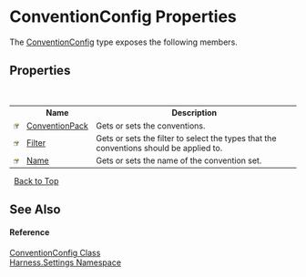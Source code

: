 # ConventionConfig Properties
 

The <a href="63d4a336-99a5-39ef-ddbb-f08709ec5f5f">ConventionConfig</a> type exposes the following members.


## Properties
&nbsp;<table><tr><th></th><th>Name</th><th>Description</th></tr><tr><td>![Public property](media/pubproperty.gif "Public property")</td><td><a href="6e63686d-582a-29ee-539c-424c9148ed9a">ConventionPack</a></td><td>
Gets or sets the conventions.</td></tr><tr><td>![Public property](media/pubproperty.gif "Public property")</td><td><a href="5e479f5f-7194-6f89-a9a4-5e965b8f28b0">Filter</a></td><td>
Gets or sets the filter to select the types that the conventions should be applied to.</td></tr><tr><td>![Public property](media/pubproperty.gif "Public property")</td><td><a href="f9bfc9c7-e2dd-26c0-f1a5-69a2467ca85f">Name</a></td><td>
Gets or sets the name of the convention set.</td></tr></table>&nbsp;
<a href="#conventionconfig-properties">Back to Top</a>

## See Also


#### Reference
<a href="63d4a336-99a5-39ef-ddbb-f08709ec5f5f">ConventionConfig Class</a><br /><a href="71b20054-d355-35ae-710d-5484ba2d4fce">Harness.Settings Namespace</a><br />